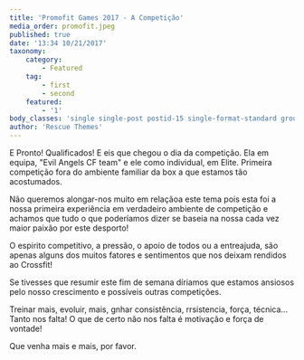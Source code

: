 ```yaml
---
title: 'Promofit Games 2017 - A Competição'
media_order: promofit.jpeg
published: true
date: '13:34 10/21/2017'
taxonomy:
    category:
        - Featured
    tag:
        - first
        - second
    featured:
        - '1'
body_classes: 'single single-post postid-15 single-format-standard group-blog'
author: 'Rescue Themes'
---
```


E Pronto! 
Qualificados!
E eis que chegou o dia da competição. Ela em equipa, "Evil Angels CF team" e ele como individual, em Elite.
Primeira competição fora  do ambiente familiar da box a que estamos tão acostumados.

Não queremos alongar-nos muito em relaçãoa este tema pois esta foi a nossa primeira experiência em verdadeiro ambiente de competição e achamos que tudo o que poderíamos dizer se baseia na nossa cada vez maior paixão por este desporto!

O espirito competitivo, a pressão, o apoio de todos ou a entreajuda, são apenas alguns dos muitos fatores e sentimentos que nos deixam rendidos ao Crossfit!

Se tivesses que resumir este fim de semana díriamos que estamos ansiosos pelo nosso crescimento e possíveis outras competições.

Treinar mais, evoluir, mais, gnhar consistência, rrsistencia, força, técnica... Tanto nos falta! O que de certo não nos falta é motivação e força de vontade!

Que venha mais e mais, por favor.
